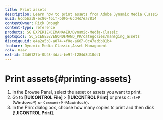 ```yaml
---
title: Print assets
description: Learn how to print assets from Adobe Dynamic Media Classic.
uuid: 6cd5ba38-ec80-461f-b095-6cd4d7ea7814
contentOwner: Rick Brough
content-type: reference
products: SG_EXPERIENCEMANAGER/Dynamic-Media-Classic
geptopics: SG_SCENESEVENONDEMAND_PK/categories/managing_assets
discoiquuid: e4a2a5b8-a074-4f0e-a607-0c47acbb81b4
feature: Dynamic Media Classic,Asset Management
role: User
exl-id: 23d6727b-0b48-4dac-be9f-f284d8d10de1
---
```

# Print assets{#printing-assets}

1. In the Browse Panel, select the asset or assets you want to print.
1. Go to **[!UICONTROL File]** > **[!UICONTROL Print]** or press `Ctrl+P` (Windows®) or `Command+P` (Macintosh).
1. In the Print dialog box, choose how many copies to print and then click **[!UICONTROL Print]**.
